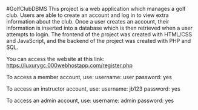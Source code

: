 #GolfClubDBMS
This project is a web application which manages a golf club. Users are able to
create an account and log in to view extra information about the club. Once a 
user creates an account, their information is inserted into a database which
is then retrieved when a user attempts to login. The frontend of the project
was created with HTML/CSS and JavaScript, and the backend of the project was
created with PHP and SQL. 


You can access the website at this link:
https://luxurygc.000webhostapp.com/register.php

To access a member account, use:
username: user
password: yes

To access an instructor account, use:
username: jb123
password: yes

To access an admin account, use:
username: admin
password: yes
